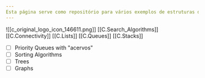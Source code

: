 ```yaml
---
Esta página serve como repositório para vários exemplos de estruturas de dados, algoritmos, programação multi-threaded, etc.
---
```

![[c_original_logo_icon_146611.png]]
[[C.Search_Algorithms]]
[[C.Connectivity]]
[[C.Lists]]
[[C.Queues]]
[[C.Stacks]]

- [ ] Priority Queues with "acervos"
- [ ] Sorting Algorithms
- [ ] Trees
- [ ] Graphs